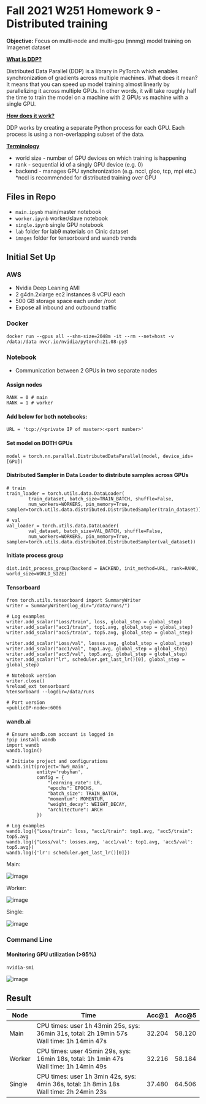 # Fall 2021 W251 Homework 9 - Distributed training

**Objective:** Focus on multi-node and multi-gpu (mnmg) model training on Imagenet dataset

**[What is DDP?](https://oboiko.medium.com/distributed-training-with-pytorch-d1fa5f57b40)**

Distributed Data Parallel (DDP) is a library in PyTorch which enables synchronization of gradients across multiple machines. What does it mean? It means that you can speed up model training almost linearly by parallelizing it across multiple GPUs. In other words, it will take roughly half the time to train the model on a machine with 2 GPUs vs machine with a single GPU.

**[How does it work?](https://oboiko.medium.com/distributed-training-with-pytorch-d1fa5f57b40)**

DDP works by creating a separate Python process for each GPU. Each process is using a non-overlapping subset of the data.

**[Terminology](https://oboiko.medium.com/distributed-training-with-pytorch-d1fa5f57b40)**

- world size - number of GPU devices on which training is happening
- rank - sequential id of a singly GPU device (e.g. 0)
- backend - manages GPU synchronization (e.g. nccl, gloo, tcp, mpi etc.) *nccl is recommended for distributed training over GPU


## Files in Repo
- `main.ipynb` main/master notebook
- `worker.ipynb` worker/slave notebook
- `single.ipynb` single GPU notebook
- `lab` folder for lab9 materials on Cinic dataset
- `images` folder for tensorboard and wandb trends

## Initial Set Up

### AWS
- Nvidia Deep Leaning AMI
- 2 g4dn.2xlarge ec2 instances 8 vCPU each
- 500 GB storage space each under /root
- Expose all inbound and outbound traffic

### Docker

```
docker run --gpus all --shm-size=2048m -it --rm --net=host -v /data:/data nvcr.io/nvidia/pytorch:21.08-py3
```

### Notebook

- Communication between 2 GPUs in two separate nodes

#### Assign nodes

```
RANK = 0 # main 
RANK = 1 # worker
```

#### Add below for both notebooks:
```
URL = 'tcp://<private IP of master>:<port number>' 
```

#### Set model on BOTH GPUs
```
model = torch.nn.parallel.DistributedDataParallel(model, device_ids=[GPU])
```

#### Distributed Sampler in Data Loader to distribute samples across GPUs

```
# train
train_loader = torch.utils.data.DataLoader(
        train_dataset, batch_size=TRAIN_BATCH, shuffle=False,
        num_workers=WORKERS, pin_memory=True, sampler=torch.utils.data.distributed.DistributedSampler(train_dataset))
```

```
# val
val_loader = torch.utils.data.DataLoader(
        val_dataset, batch_size=VAL_BATCH, shuffle=False,
        num_workers=WORKERS, pin_memory=True, sampler=torch.utils.data.distributed.DistributedSampler(val_dataset))
```

#### Initiate process group

```
dist.init_process_group(backend = BACKEND, init_method=URL, rank=RANK, world_size=WORLD_SIZE)
```

#### Tensorboard

```
from torch.utils.tensorboard import SummaryWriter
writer = SummaryWriter(log_dir="/data/runs/")
```

```
# Log examples
writer.add_scalar("Loss/train", loss, global_step = global_step)
writer.add_scalar("acc1/train", top1.avg, global_step = global_step)
writer.add_scalar("acc5/train", top5.avg, global_step = global_step)

writer.add_scalar("Loss/val", losses.avg, global_step = global_step)
writer.add_scalar("acc1/val", top1.avg, global_step = global_step)
writer.add_scalar("acc5/val", top5.avg, global_step = global_step)
writer.add_scalar("lr", scheduler.get_last_lr()[0], global_step = global_step)

# Notebook version
writer.close()
%reload_ext tensorboard
%tensorboard --logdir=/data/runs

# Port version
<publicIP-node>:6006 
```

#### wandb.ai

```
# Ensure wandb.com account is logged in
!pip install wandb
import wandb
wandb.login()
```

```
# Initiate project and configurations
wandb.init(project='hw9_main', 
           entity='rubyhan', 
           config = {
               "learning_rate": LR,
               "epochs": EPOCHS,
               "batch_size": TRAIN_BATCH,
               "momentum": MOMENTUM, 
               "weight_decay": WEIGHT_DECAY,
               "architecture": ARCH
           })
```

```
# Log examples
wandb.log({"Loss/train": loss, "acc1/train": top1.avg, "acc5/train": top5.avg
wandb.log({"Loss/val": losses.avg, 'acc1/val': top1.avg, 'acc5/val': top5.avg})
wandb.log({'lr': scheduler.get_last_lr()[0]})
```

Main:

![image](images/main_image.png)

Worker:

![image](images/worker_image.png)

Single:

![image](images/single_image.png)

### Command Line

#### Monitoring GPU utilization (>95%)

```
nvidia-smi
```

![image](images/image.png)


## Result

|  Node  |  Time  |  Acc@1  |  Acc@5  |
|--------|--------|---------|---------|
|  Main  | CPU times: user 1h 43min 25s, sys: 36min 31s, total: 2h 19min 57s <br>  Wall time: 1h 14min 47s | 32.204 | 58.120 | 
| Worker | CPU times: user 45min 29s, sys: 16min 18s, total: 1h 1min 47s <br>  Wall time: 1h 14min 49s | 32.216 | 58.184|
| Single | CPU times: user 1h 3min 42s, sys: 4min 36s, total: 1h 8min 18s <br> Wall time: 2h 24min 23s | 37.480 | 64.506 |
